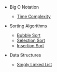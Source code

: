 - Big O Notation
  - [Time Complexity](js/bigONotation/timeComplexity.md)

- Sorting Algorithms
  - [Bubble Sort](js/sortingAlgorithms/bubbleSort/bubbleSort.md)
  - [Selection Sort](js/sortingAlgorithms/selectionSort/selectionSort.md)
  - [Insertion Sort](js/sortingAlgorithms/insertionSort/insertionSort.md)

- Data Structures
  - [Singly Linked List](js/dataStructures/singlyLinkedList/singlyLinkedList.md)